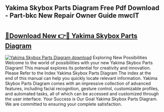 ## Yakima Skybox Parts Diagram Free Pdf Download - Part-bkc New Repair Owner Guide mwcIT

# <h2><a href="http://dfkv6t.blite.top/?on=Yakima+Skybox+Parts+Diagram">🔗Download New 👉🔴 Yakima Skybox Parts Diagram</a></h2>

[![Yakima Skybox Parts Diagram download](https://i.imgur.com/lujVjoI.png)](http://dfkv6t.blite.top/?on=Yakima+Skybox+Parts+Diagram)
Exploring New Possibilities Welcome to the world of possibilities with your new Yakima Skybox Parts Diagram! This manual explores its potential for creativity and innovation. Please Refer to the Index Yakima Skybox Parts Diagram The index at the end of this manual can help you quickly locate relevant information. Yakima Skybox Parts Diagram comes with an impressive collection of advanced features, including facial recognition, gesture control, customizable profiles, and automated tasks, all of which can be accessed and customized through the user interface. Your Success is Our Goal Yakima Skybox Parts Diagram. We are committed to ensuring your complete satisfaction.
